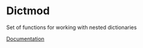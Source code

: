 # Dictmod #

Set of functions for working with nested dictionaries

[Documentation](docs/dictmod.md)

